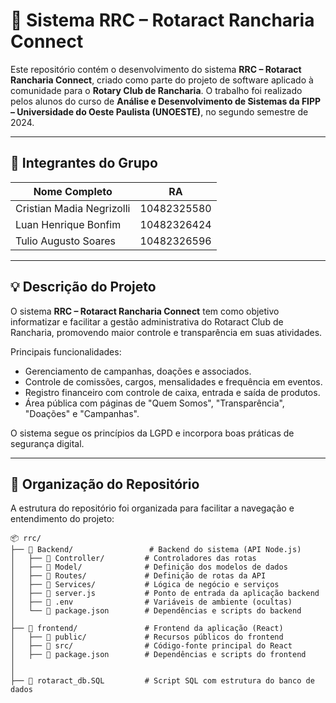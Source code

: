# 📘 Sistema RRC – Rotaract Rancharia Connect

Este repositório contém o desenvolvimento do sistema **RRC – Rotaract Rancharia Connect**, criado como parte do projeto de software aplicado à comunidade para o **Rotary Club de Rancharia**. O trabalho foi realizado pelos alunos do curso de **Análise e Desenvolvimento de Sistemas da FIPP – Universidade do Oeste Paulista (UNOESTE)**, no segundo semestre de 2024.

---

## 👥 Integrantes do Grupo

| Nome Completo              | RA           |
|----------------------------|--------------|
| Cristian Madia Negrizolli  | 10482325580  |
| Luan Henrique Bonfim       | 10482326424  |
| Tulio Augusto Soares       | 10482326596  |

---

## 💡 Descrição do Projeto

O sistema **RRC – Rotaract Rancharia Connect** tem como objetivo informatizar e facilitar a gestão administrativa do Rotaract Club de Rancharia, promovendo maior controle e transparência em suas atividades.

Principais funcionalidades:
- Gerenciamento de campanhas, doações e associados.
- Controle de comissões, cargos, mensalidades e frequência em eventos.
- Registro financeiro com controle de caixa, entrada e saída de produtos.
- Área pública com páginas de "Quem Somos", "Transparência", "Doações" e "Campanhas".

O sistema segue os princípios da LGPD e incorpora boas práticas de segurança digital.

---

## 📁 Organização do Repositório

A estrutura do repositório foi organizada para facilitar a navegação e entendimento do projeto:

```text
📦 rrc/
├── 📁 Backend/                 # Backend do sistema (API Node.js)
│   ├── 📁 Controller/         # Controladores das rotas
│   ├── 📁 Model/              # Definição dos modelos de dados
│   ├── 📁 Routes/             # Definição de rotas da API
│   ├── 📁 Services/           # Lógica de negócio e serviços
│   ├── 📄 server.js           # Ponto de entrada da aplicação backend
│   ├── 📄 .env                # Variáveis de ambiente (ocultas)
│   └── 📄 package.json        # Dependências e scripts do backend
│
├── 📁 frontend/               # Frontend da aplicação (React)
│   ├── 📁 public/             # Recursos públicos do frontend
│   ├── 📁 src/                # Código-fonte principal do React
│   ├── 📄 package.json        # Dependências e scripts do frontend
│   
│
├── 📄 rotaract_db.SQL         # Script SQL com estrutura do banco de dados


